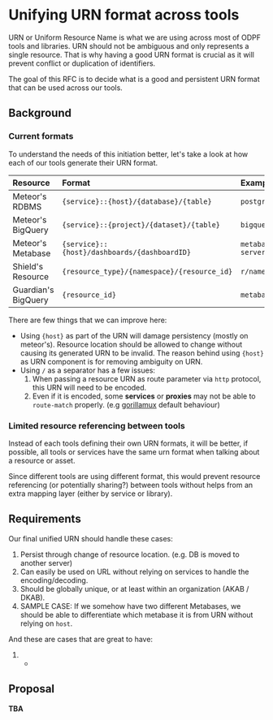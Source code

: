 # Unifying URN format across tools

URN or Uniform Resource Name is what we are using across most of ODPF tools and libraries. URN should not be ambiguous and only represents a single resource. That is why having a good URN format is crucial as it will prevent conflict or duplication of identifiers.

The goal of this RFC is to decide what is a good and persistent URN format that can be used across our tools.

## Background

### Current formats

To understand the needs of this initiation better, let's take a look at how each of our tools generate their URN format.

| Resource            | Format                                       | Example                                            |
| :------             | :----                                        | :-----                                             |
| Meteor's RDBMS      | `{service}::{host}/{database}/{table}`       | `postgres::10.283.86.19:5432/user_db/user_role`    |
| Meteor's BigQuery   | `{service}::{project}/{dataset}/{table}`     | `bigquery::odpf-prod/datamart/daily_booking`       |
| Meteor's Metabase   | `{service}::{host}/dashboards/{dashboardID}` | `metabase::my-metabase-server.com/dashboards/872`  |
| Shield's Resource   | `{resource_type}/{namespace}/{resource_id}`  | `r/namespace-id/resource-name`                     |
| Guardian's BigQuery | `{resource_id}`                              | `metabase:293`                                     |

There are few things that we can improve here:

- Using `{host}` as part of the URN will damage persistency (mostly on meteor's). Resource location should be allowed to change without causing its generated URN to be invalid. The reason behind using `{host}` as URN component is for removing ambiguity on URN.
- Using `/` as a separator has a few issues:
    1. When passing a resource URN as route parameter via `http` protocol, this URN will need to be encoded.
    2. Even if it is encoded, some **services** or **proxies** may not be able to `route-match` properly. (e.g [gorillamux](https://github.com/gorilla/mux/issues/639) default behaviour)

### Limited resource referencing between tools

Instead of each tools defining their own URN formats, it will be better, if possible, all tools or services have the same urn format when talking about a resource or asset.

Since different tools are using different format, this would prevent resource referencing (or potentially sharing?) between tools without helps from an extra mapping layer (either by service or library).

## Requirements

Our final unified URN should handle these cases:
1. Persist through change of resource location. (e.g. DB is moved to another server)
2. Can easily be used on URL without relying on services to handle the encoding/decoding.
3. Should be globally unique, or at least within an organization (AKAB / DKAB).
4. SAMPLE CASE: If we somehow have two different Metabases, we should be able to differentiate which metabase it is from URN without relying on `host`.

And these are cases that are great to have:
1. -

## Proposal

**TBA**
